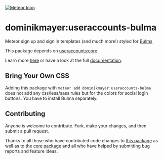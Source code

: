 [![Meteor Icon](http://icon.meteor.com/package/dominikmayer:useraccounts-bulma)](https://atmospherejs.com/dominikmayer/useraccounts-bulma)

dominikmayer:useraccounts-bulma
=====================================

Meteor sign up and sign in templates (and much more!) styled for [Bulma](http://bulma.io/)

This package depends on [useraccounts:core](https://atmospherejs.com/useraccounts/core)

Learn more [here](http://useraccounts.meteor.com) or have a look at the full [documentation](https://github.com/meteor-useraccounts/core).


## Bring Your Own CSS

Adding this package with `meteor add dominikmayer:useraccounts-bulma` does not add any css/less/sass rules but for the colors for social login buttons. You have to install Bulma separately.

## Contributing

Anyone is welcome to contribute. Fork, make your changes, and then submit a pull request.

Thanks to all those who have contributed code changes to [this package](https://github.com/dominikmayer/useraccounts-bulma/graphs/contributors) as well as to the [core package](https://github.com/meteor-useraccounts/core/graphs/contributors) and all who have helped by submitting bug reports and feature ideas.
